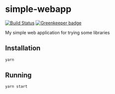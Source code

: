 # simple-webapp

[![Build Status](https://travis-ci.com/diescake/simple-webapp.svg?branch=master)](https://travis-ci.com/diescake/simple-webapp) [![Greenkeeper badge](https://badges.greenkeeper.io/diescake/simple-webapp.svg)](https://greenkeeper.io/)

My simple web application for trying some libraries

## Installation

```bash
yarn
```

## Running

```bash
yarn start
```
